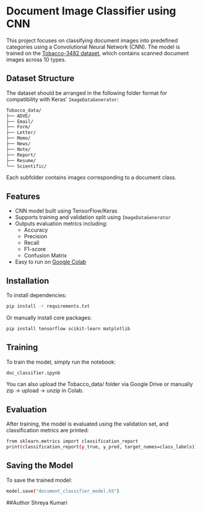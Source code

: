 # Document Image Classifier using CNN

This project focuses on classifying document images into predefined categories using a Convolutional Neural Network (CNN). The model is trained on the [Tobacco-3482 dataset](https://www.kaggle.com/datasets/patrickaudriaz/tobacco3482jpg), which contains scanned document images across 10 types.

## Dataset Structure

The dataset should be arranged in the following folder format for compatibility with Keras' `ImageDataGenerator`:

```bash
Tobacco_data/
├── ADVE/
├── Email/
├── Form/
├── Letter/
├── Memo/
├── News/
├── Note/
├── Report/
├── Resume/
└── Scientific/
```

Each subfolder contains images corresponding to a document class.

## Features

- CNN model built using TensorFlow/Keras
- Supports training and validation split using `ImageDataGenerator`
- Outputs evaluation metrics including:
  - Accuracy
  - Precision
  - Recall
  - F1-score
  - Confusion Matrix
- Easy to run on [Google Colab](https://colab.research.google.com)

## Installation

To install dependencies:

```bash
pip install -r requirements.txt
```
Or manually install core packages:
```bash
pip install tensorflow scikit-learn matplotlib
```
## Training

To train the model, simply run the notebook:
```bash
doc_classifier.ipynb
```
You can also upload the Tobacco_data/ folder via Google Drive or manually zip → upload → unzip in Colab.
## Evaluation

After training, the model is evaluated using the validation set, and classification metrics are printed:
```bash
from sklearn.metrics import classification_report
print(classification_report(y_true, y_pred, target_names=class_labels))
```
## Saving the Model

To save the trained model:
```bash
model.save("document_classifier_model.h5")
```
##Author
Shreya Kumari



